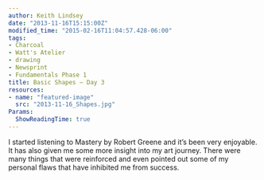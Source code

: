 ```yaml
---
author: Keith Lindsey
date: "2013-11-16T15:15:00Z"
modified_time: "2015-02-16T11:04:57.428-06:00"
tags:
- Charcoal
- Watt's Atelier
- drawing
- Newsprint
- Fundamentals Phase 1
title: Basic Shapes – Day 3
resources:
- name: "featured-image"
  src: "2013-11-16_Shapes.jpg"
Params:
  ShowReadingTime: true
---
```


I started listening to Mastery by Robert Greene and it’s been very enjoyable. It has also given me some more insight into my art journey.  There were many things that were reinforced and even pointed out some of  my personal flaws that have inhibited me from success.
